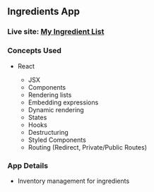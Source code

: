 ## Ingredients App

### Live site: [My Ingredient List](https://quizzical-yonath-3acedd.netlify.app)

### Concepts Used

- React

  - JSX
  - Components
  - Rendering lists
  - Embedding expressions
  - Dynamic rendering
  - States
  - Hooks
  - Destructuring
  - Styled Components
  - Routing (Redirect, Private/Public Routes)

### App Details

- Inventory management for ingredients
